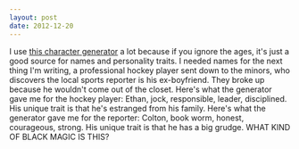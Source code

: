 ```yaml
---
layout: post
date: 2012-12-20
---
```


I use [this character generator](http://www.selfpublishingteam.com/chargen/ya/) a lot because if you ignore the ages, it's just a good source for names and personality traits. I needed names for the next thing I'm writing, a professional hockey player sent down to the minors, who discovers the local sports reporter is his ex-boyfriend. They broke up because he wouldn't come out of the closet. Here's what the generator gave me for the hockey player: Ethan, jock, responsible, leader, disciplined. His unique trait is that he's estranged from his family. Here's what the generator gave me for the reporter: Colton, book worm, honest, courageous, strong. His unique trait is that he has a big grudge. WHAT KIND OF BLACK MAGIC IS THIS? 
